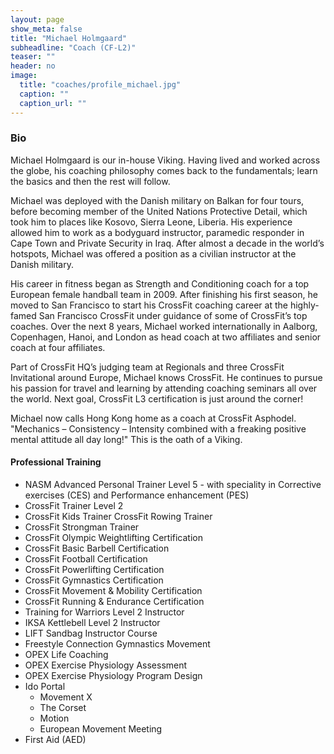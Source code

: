 ```yaml
---
layout: page
show_meta: false
title: "Michael Holmgaard"
subheadline: "Coach (CF-L2)"
teaser: ""
header: no
image:
  title: "coaches/profile_michael.jpg"
  caption: ""
  caption_url: ""
---
```

### Bio
Michael Holmgaard is our in-house Viking. Having lived and worked across the globe, his coaching
philosophy comes back to the fundamentals; learn the basics and then the rest will follow.  

Michael was deployed with the Danish military on Balkan for four tours, before becoming member
of the United Nations Protective Detail, which took him to places like Kosovo, Sierra Leone, Liberia.
His experience allowed him to work as a bodyguard instructor, paramedic responder in Cape Town
and Private Security in Iraq. After almost a decade in the world’s hotspots, Michael was offered a
position as a civilian instructor at the Danish military.  

His career in fitness began as Strength and Conditioning coach for a top European female handball
team in 2009. After finishing his first season, he moved to San Francisco to start his CrossFit
coaching career at the highly-famed San Francisco CrossFit under guidance of some of CrossFit’s top
coaches. Over the next 8 years, Michael worked internationally in Aalborg, Copenhagen, Hanoi, and
London as head coach at two affiliates and senior coach at four affiliates.  

Part of CrossFit HQ’s judging team at Regionals and three CrossFit Invitational around Europe,
Michael knows CrossFit. He continues to pursue his passion for travel and learning by attending
coaching seminars all over the world. Next goal, CrossFit L3 certification is just around the corner!  

Michael now calls Hong Kong home as a coach at CrossFit Asphodel.  
"Mechanics – Consistency – Intensity combined with a freaking positive mental attitude all day
long!" This is the oath of a Viking.

#### Professional Training
* NASM Advanced Personal Trainer Level 5 - with speciality in Corrective exercises (CES) and
Performance enhancement (PES)
* CrossFit Trainer Level 2
* CrossFit Kids Trainer
 CrossFit Rowing Trainer
* CrossFit Strongman Trainer
* CrossFit Olympic Weightlifting Certification
* CrossFit Basic Barbell Certification
* CrossFit Football Certification
* CrossFit Powerlifting Certification
* CrossFit Gymnastics Certification
* CrossFit Movement &amp; Mobility Certification
* CrossFit Running &amp; Endurance Certification
* Training for Warriors Level 2 Instructor
* IKSA Kettlebell Level 2 Instructor
* LIFT Sandbag Instructor Course
* Freestyle Connection Gymnastics Movement
* OPEX Life Coaching
* OPEX Exercise Physiology Assessment
* OPEX Exercise Physiology Program Design
* Ido Portal
  * Movement X
  * The Corset
  * Motion
  * European Movement Meeting
* First Aid (AED)
